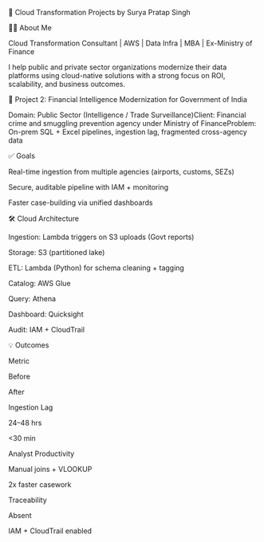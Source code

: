 💼 Cloud Transformation Projects by Surya Pratap Singh

👨‍💻 About Me

Cloud Transformation Consultant | AWS | Data Infra | MBA | Ex-Ministry of Finance

I help public and private sector organizations modernize their data platforms using cloud-native solutions with a strong focus on ROI, scalability, and business outcomes.

📁 Project 2: Financial Intelligence Modernization for Government of India

Domain: Public Sector (Intelligence / Trade Surveillance)Client: Financial crime and smuggling prevention agency under Ministry of FinanceProblem: On-prem SQL + Excel pipelines, ingestion lag, fragmented cross-agency data

✅ Goals

Real-time ingestion from multiple agencies (airports, customs, SEZs)

Secure, auditable pipeline with IAM + monitoring

Faster case-building via unified dashboards

🛠️ Cloud Architecture

Ingestion: Lambda triggers on S3 uploads (Govt reports)

Storage: S3 (partitioned lake)

ETL: Lambda (Python) for schema cleaning + tagging

Catalog: AWS Glue

Query: Athena

Dashboard: Quicksight

Audit: IAM + CloudTrail

💡 Outcomes

Metric

Before

After

Ingestion Lag

24–48 hrs

<30 min

Analyst Productivity

Manual joins + VLOOKUP

2x faster casework

Traceability

Absent

IAM + CloudTrail enabled

